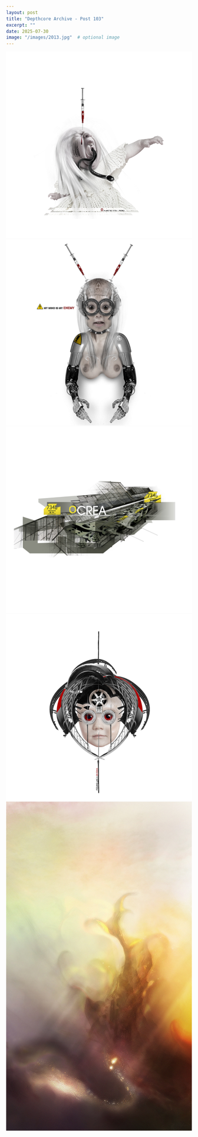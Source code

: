 ```yaml
---
layout: post
title: "Depthcore Archive - Post 103"
excerpt: ""
date: 2025-07-30
image: "/images/2013.jpg"  # optional image
---
```


<img src="/images/2013.jpg">
<img src="/images/2014.jpg" alt="2014.jpg"/>
<img src="/images/2015.jpg" alt="2015.jpg"/>
<img src="/images/2019.jpg" alt="2019.jpg"/>
<img src="/images/2023.jpg" alt="2023.jpg"/>
